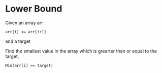 # Lower Bound

Given an array arr
```
arr[i] <= arr[i+1]
```
and a target

Find the smallest value in the array which is grearter than or equal to the target.
```
Min(arr[i] >= target)
```